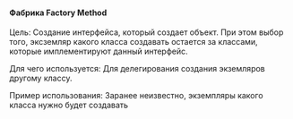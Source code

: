#### Фабрика Factory Method

Цель: Создание интерфейса, который создает объект. При этом выбор того, эксземляр какого класса создавать
остается за классами, которые имплементируют данный интерфейс.

Для чего используется: Для делегирования создания экземляров другому классу.

Пример использования: Заранее неизвестно, экземпляры какого класса нужно будет создавать

